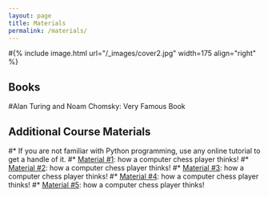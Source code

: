 ```yaml
---
layout: page
title: Materials
permalink: /materials/
---
```


#{% include image.html url="/_images/cover2.jpg" width=175 align="right" %}

## Books

#Alan Turing and Noam Chomsky: Very Famous Book

## Additional Course Materials

#* If you are not familiar with Python programming, use any online tutorial to get a handle of it.
#* [Material #1](http://www.example.com/): how a computer chess player thinks!
#* [Material #2](http://www.example.com/): how a computer chess player thinks!
#* [Material #3](http://www.example.com/): how a computer chess player thinks!
#* [Material #4](http://www.example.com/): how a computer chess player thinks!
#* [Material #5](http://www.example.com/): how a computer chess player thinks!
